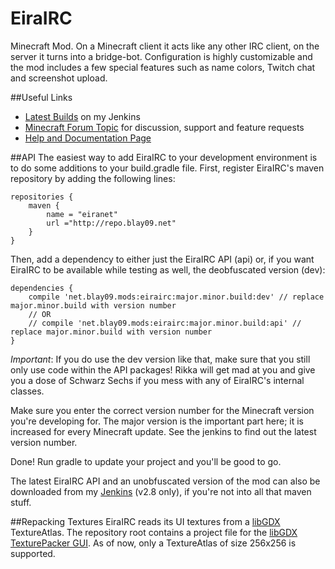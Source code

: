 EiraIRC
=======

Minecraft Mod. On a Minecraft client it acts like any other IRC client, on the server it turns into a bridge-bot. Configuration is highly customizable and the mod includes a few special features such as name colors, Twitch chat and screenshot upload.

##Useful Links
* [Latest Builds](http://jenkins.blay09.net) on my Jenkins
* [Minecraft Forum Topic](http://www.minecraftforum.net/forums/mapping-and-modding/minecraft-mods/1291581-eirairc-irc-twitch-screenshots-and-more) for discussion, support and feature requests 
* [Help and Documentation Page](http://blay09.net/?page_id=63)

##API
The easiest way to add EiraIRC to your development environment is to do some additions to your build.gradle file. First, register EiraIRC's maven repository by adding the following lines:

```
repositories {
    maven {
        name = "eiranet"
        url ="http://repo.blay09.net"
    }
}
```

Then, add a dependency to either just the EiraIRC API (api) or, if you want EiraIRC to be available while testing as well, the deobfuscated version (dev):

```
dependencies {
    compile 'net.blay09.mods:eirairc:major.minor.build:dev' // replace major.minor.build with version number
    // OR
    // compile 'net.blay09.mods:eirairc:major.minor.build:api' // replace major.minor.build with version number
}
```

*Important*: If you do use the dev version like that, make sure that you still only use code within the API packages! Rikka will get mad at you and give you a dose of Schwarz Sechs if you mess with any of EiraIRC's internal classes.

Make sure you enter the correct version number for the Minecraft version you're developing for. The major version is the important part here; it is increased for every Minecraft update.  See the jenkins to find out the latest version number.

Done! Run gradle to update your project and you'll be good to go.

The latest EiraIRC API and an unobfuscated version of the mod can also be downloaded from my [Jenkins](http://jenkins.blay09.net) (v2.8 only), if you're not into all that maven stuff.

##Repacking Textures
EiraIRC reads its UI textures from a [libGDX](http://libgdx.badlogicgames.com/) TextureAtlas.
The repository root contains a project file for the [libGDX TexturePacker GUI](https://code.google.com/p/libgdx-texturepacker-gui/).
As of now, only a TextureAtlas of size 256x256 is supported.